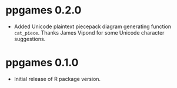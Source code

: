 ppgames 0.2.0
=============

* Added Unicode plaintext piecepack diagram generating function ``cat_piece``.
  Thanks James Vipond for some Unicode character suggestions.

ppgames 0.1.0
=============

* Initial release of R package version.
